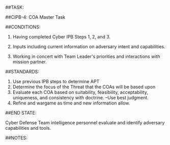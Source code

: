 ##TASK: 

##CIPB-4: COA Master Task 

##CONDITIONS: 

1) Having completed Cyber IPB Steps 1, 2, and 3.

2) Inputs including current information on adversary intent and capabilities.

3) Working in concert with Team Leader&#39;s priorities and interactions with mission partner.

##STANDARDS: 

1. Use previous IPB steps to determine APT
2. Determine the focus of the Threat that the COAs will be based upon
3. Evaluate each COA based on suitability, feasibility, acceptability, uniqueness, and consistency with doctrine. –Use best judgment.
4. Refine and wargame as time and new information allow.


##END STATE: 

Cyber Defense Team intelligence personnel evaluate and identify adversary capabilities and tools.

##NOTES: 